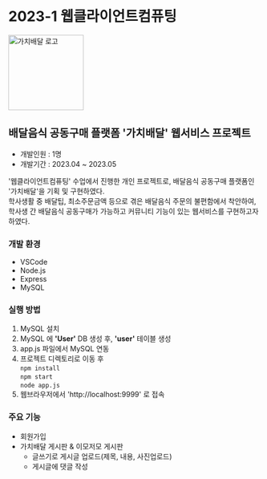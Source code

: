 # 2023-1 웹클라이언트컴퓨팅
<img width="150" alt="가치배달 로고" src="https://github.com/ijnim/Projects/assets/86222332/67efc900-5fd8-42be-90db-2f8459bcaca7">

## 배달음식 공동구매 플랫폼 '가치배달' 웹서비스 프로젝트
- 개발인원 : 1명
- 개발기간 : 2023.04 ~ 2023.05  

'웹클라이언트컴퓨팅' 수업에서 진행한 개인 프로젝트로, 배달음식 공동구매 플랫폼인 '가치배달'을 기획 및 구현하였다.  
학사생활 중 배달팁, 최소주문금액 등으로 겪은 배달음식 주문의 불편함에서 착안하여, 학사생 간 배달음식 공동구매가 가능하고 커뮤니티 기능이 있는 웹서비스를 구현하고자 하였다.

### 개발 환경
- VSCode
- Node.js
- Express
- MySQL

### 실행 방법
1. MySQL 설치
2. MySQL 에 **'User'** DB 생성 후, **'user'** 테이블 생성
3. app.js 파일에서 MySQL 연동
4. 프로젝트 디렉토리로 이동 후  
  `npm install`  
  `npm start`  
  `node app.js`  
5. 웹브라우저에서 'http://localhost:9999' 로 접속

### 주요 기능
- 회원가입
- 가치배달 게시판 & 이모저모 게시판
  - 글쓰기로 게시글 업로드(제목, 내용, 사진업로드)
  - 게시글에 댓글 작성
